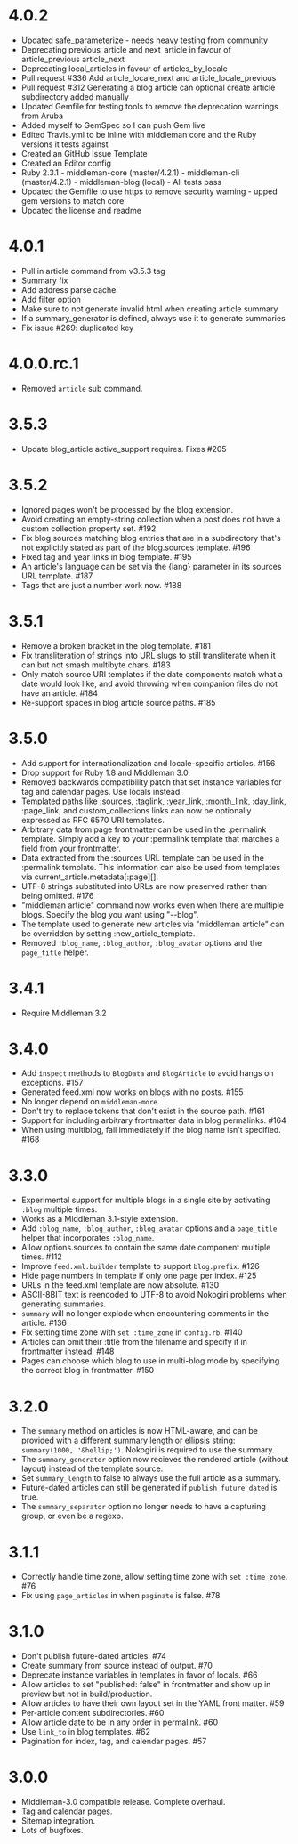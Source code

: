 4.0.2
===

* Updated safe_parameterize - needs heavy testing from community
* Deprecating previous_article and next_article in favour of article_previous article_next
* Deprecating local_articles in favour of articles_by_locale
* Pull request #336 Add article_locale_next and article_locale_previous
* Pull request #312 Generating a blog article can optional create article subdirectory added manually
* Updated Gemfile for testing tools to remove the deprecation warnings from Aruba
* Added myself to GemSpec so I can push Gem live
* Edited Travis.yml to be inline with middleman core and the Ruby versions it tests against
* Created an GitHub Issue Template
* Created an Editor config
* Ruby 2.3.1 - middleman-core (master/4.2.1) - middleman-cli (master/4.2.1) - middleman-blog (local) - All tests pass
* Updated the Gemfile to use https to remove security warning - upped gem versions to match core
* Updated the license and readme

4.0.1
===

* Pull in article command from v3.5.3 tag
* Summary fix
* Add address parse cache
* Add filter option
* Make sure to not generate invalid html when creating article summary
* If a summary_generator is defined, always use it to generate summaries
* Fix issue #269: duplicated key

4.0.0.rc.1
===

* Removed `article` sub command.

3.5.3
===

* Update blog_article active_support requires. Fixes #205

3.5.2
===

* Ignored pages won't be processed by the blog extension.
* Avoid creating an empty-string collection when a post does not have a custom collection property set. #192
* Fix blog sources matching blog entries that are in a subdirectory that's not explicitly stated as part of the blog.sources template. #196
* Fixed tag and year links in blog template. #195
* An article's language can be set via the {lang} parameter in its sources URL template. #187
* Tags that are just a number work now. #188

3.5.1
===

* Remove a broken bracket in the blog template. #181
* Fix transliteration of strings into URL slugs to still transliterate when it can but not smash multibyte chars. #183
* Only match source URI templates if the date components match what a date would look like, and avoid throwing when companion files do not have an article. #184
* Re-support spaces in blog article source paths. #185

3.5.0
===

* Add support for internationalization and locale-specific articles. #156
* Drop support for Ruby 1.8 and Middleman 3.0.
* Removed backwards compatibility patch that set instance variables for tag and calendar pages. Use locals instead.
* Templated paths like :sources, :taglink, :year_link, :month_link, :day_link, :page_link, and custom_collections links can now be optionally expressed as RFC 6570 URI templates.
* Arbitrary data from page frontmatter can be used in the :permalink template. Simply add a key to your :permalink template that matches a field from your frontmatter.
* Data extracted from the :sources URL template can be used in the :permalink template. This information can also be used from templates via current_article.metadata[:page][<key>].
* UTF-8 strings substituted into URLs are now preserved rather than being omitted. #176
* "middleman article" command now works even when there are multiple blogs. Specify the blog you want using "--blog".
* The template used to generate new articles via "middleman article" can be overridden by setting :new_article_template.
* Removed `:blog_name`, `:blog_author`, `:blog_avatar` options and the `page_title` helper.

3.4.1
====

* Require Middleman 3.2

3.4.0
====

* Add `inspect` methods to `BlogData` and `BlogArticle` to avoid hangs on exceptions. #157
* Generated feed.xml now works on blogs with no posts. #155
* No longer depend on `middleman-more`.
* Don't try to replace tokens that don't exist in the source path. #161
* Support for including arbitrary frontmatter data in blog permalinks. #164
* When using multiblog, fail immediately if the blog name isn't specified. #168

3.3.0
====

* Experimental support for multiple blogs in a single site by activating
  `:blog` multiple times.
* Works as a Middleman 3.1-style extension.
* Add `:blog_name`, `:blog_author`, `:blog_avatar` options and a `page_title` helper
  that incorporates `:blog_name`.
* Allow options.sources to contain the same date component multiple
  times. #112
* Improve `feed.xml.builder` template to support `blog.prefix`. #126
* Hide page numbers in template if only one page per index. #125
* URLs in the feed.xml template are now absolute. #130
* ASCII-8BIT text is reencoded to UTF-8 to avoid Nokogiri problems when
  generating summaries.
* `summary` will no longer explode when encountering comments in the
  article. #136
* Fix setting time zone with `set :time_zone` in `config.rb`. #140
* Articles can omit their :title from the filename and specify it in frontmatter
  instead. #148
* Pages can choose which blog to use in multi-blog mode by specifying the correct
  blog in frontmatter. #150

3.2.0
====

* The `summary` method on articles is now HTML-aware, and can be provided with
  a different summary length or ellipsis string: `summary(1000, '&hellip;')`.
  Nokogiri is required to use the summary.
* The `summary_generator` option now recieves the rendered article (without
  layout) instead of the template source.
* Set `summary_length` to false to always use the full article as a summary.
* Future-dated articles can still be generated if `publish_future_dated` is true.
* The `summary_separator` option no longer needs to have a capturing group, or
  even be a regexp.

3.1.1
====
* Correctly handle time zone, allow setting time zone with `set :time_zone`. #76
* Fix using `page_articles` in when `paginate` is false. #78

3.1.0
====
* Don't publish future-dated articles. #74
* Create summary from source instead of output. #70
* Deprecate instance variables in templates in favor of locals. #66
* Allow articles to set "published: false" in frontmatter and show up in preview but not in build/production.
* Allow articles to have their own layout set in the YAML front matter. #59
* Per-article content subdirectories. #60
* Allow article date to be in any order in permalink. #60
* Use `link_to` in blog templates. #62
* Pagination for index, tag, and calendar pages. #57

3.0.0
====
* Middleman-3.0 compatible release. Complete overhaul.
* Tag and calendar pages.
* Sitemap integration.
* Lots of bugfixes.
